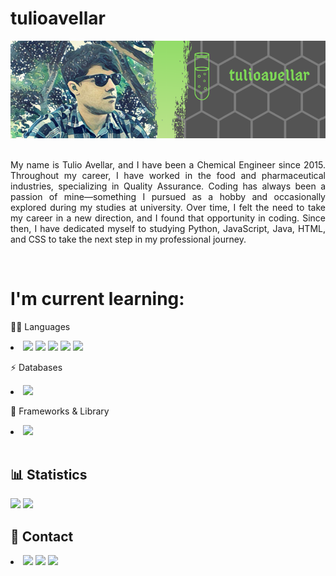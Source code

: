 # tulioavellar
 
<div style="text-align: center;">
    <img src="profilebanner.png">
</div> 
<br>
<p style="text-align: justify;">My name is Tulio Avellar, and I have been a Chemical Engineer since 2015. Throughout my career, I have worked in the food and pharmaceutical industries, specializing in Quality Assurance. Coding has always been a passion of mine—something I pursued as a hobby and occasionally explored during my studies at university. Over time, I felt the need to take my career in a new direction, and I found that opportunity in coding. Since then, I have dedicated myself to studying Python, JavaScript, Java, HTML, and CSS to take the next step in my professional journey.</p>
<br>
<h1>I'm current learning:</h1>
    <p>👩‍💻 Languages</p>
    <li>
         <img src="https://img.shields.io/badge/CSS3-563D7C?style=for-the-badge&logo=css&logoColor=white">
         <img src="https://img.shields.io/badge/HTML5-E34F26?style=for-the-badge&logo=html5&logoColor=white">
         <img src="https://img.shields.io/badge/Java-008000?style=for-the-badge&logo=openjdk&logoColor=white">
         <img src="https://img.shields.io/badge/JavaScript-323330?style=for-the-badge&logo=javascript&logoColor=F7DF1E">
         <img src="https://img.shields.io/badge/Python-3572A5?style=for-the-badge&logo=python&logoColor=F7DF1E">
    </li>
    <p></p>
    <p>⚡ Databases</p>
    <li>
         <img src="https://img.shields.io/badge/Postgresql-316192?style=for-the-badge&logo=postgresql&logoColor=FFFFFF">
    </li>
    <p></p>
    <p>🚀 Frameworks & Library</p>
    <li>
         <img src="https://img.shields.io/badge/React-FAF9F6?style=for-the-badge&logo=react&logoColor=3572A5">
    </li>
<br>
<h2>📊 Statistics</h2>
    <img src="https://github-readme-stats.vercel.app/api/top-langs/?username=tulioavellar&layout=compact">
    <img src="https://www.codewars.com/users/tulioavellar/badges/large">
<br>
<h2>📱 Contact</h2>
    <li>
        <a href="https://www.linkedin.com/in/tulioavellar/" target="_blank"><img src="https://img.shields.io/badge/LinkedIn-3572A5?style=for-the-badge&logo=linkedin&logoColor=white"></a>
        <a href="mailto:tuliorafaelga@hotmail.com" target="_blank"><img src="https://img.shields.io/badge/Hotmail-3572A5?style=for-the-badge&logo=mailbox.org&logoColor=white"></a>
        <a href="https://www.codewars.com/users/tulioavellar" target="_blank"><img src="https://img.shields.io/badge/Codewars-E34F26?style=for-the-badge&logo=Codewars&logoColor=white"></a>
    </li>
